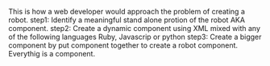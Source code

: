 This is how a web developer would approach the problem of creating a robot.
step1: Identify a meaningful stand alone protion of the robot AKA component.
step2: Create a dynamic component using XML mixed with any of the following languages Ruby, Javascrip or python
step3: Create a bigger component by put component together to create a robot component.
Everythig is a component.
